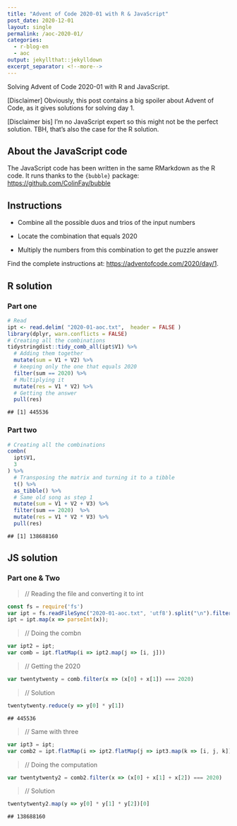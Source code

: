 ```yaml
---
title: "Advent of Code 2020-01 with R & JavaScript"
post_date: 2020-12-01
layout: single
permalink: /aoc-2020-01/
categories:
  - r-blog-en
  - aoc
output: jekyllthat::jekylldown
excerpt_separator: <!--more-->
---
```


Solving Advent of Code 2020-01 with R and JavaScript.

\[Disclaimer\] Obviously, this post contains a big spoiler about Advent
of Code, as it gives solutions for solving day 1.

\[Disclaimer bis\] I’m no JavaScript expert so this might not be the
perfect solution. TBH, that’s also the case for the R solution.

## About the JavaScript code

The JavaScript code has been written in the same RMarkdown as the R
code. It runs thanks to the `{bubble}` package:
<https://github.com/ColinFay/bubble>

## Instructions

  - Combine all the possible duos and trios of the input numbers

  - Locate the combination that equals 2020

  - Multiply the numbers from this combination to get the puzzle answer

Find the complete instructions at:
<https://adventofcode.com/2020/day/1>.

## R solution

### Part one

``` r
# Read
ipt <- read.delim( "2020-01-aoc.txt",  header = FALSE )
library(dplyr, warn.conflicts = FALSE)
# Creating all the combinations
tidystringdist::tidy_comb_all(ipt$V1) %>%
  # Adding them together
  mutate(sum = V1 + V2) %>%
  # keeping only the one that equals 2020
  filter(sum == 2020) %>%
  # Multiplying it
  mutate(res = V1 * V2) %>%
  # Getting the answer
  pull(res)
```

    ## [1] 445536

### Part two

``` r
# Creating all the combinations
combn(
  ipt$V1,
  3
) %>%
  # Transposing the matrix and turning it to a tibble
  t() %>%
  as_tibble() %>%
  # Same old song as step 1
  mutate(sum = V1 + V2 + V3) %>%
  filter(sum == 2020)  %>%
  mutate(res = V1 * V2 * V3) %>%
  pull(res)
```

    ## [1] 138688160

## JS solution

### Part one & Two

> // Reading the file and converting it to int

``` javascript
const fs = require('fs')
var ipt = fs.readFileSync("2020-01-aoc.txt", 'utf8').split("\n").filter(x => x.length != 0);
ipt = ipt.map(x => parseInt(x));
```

> // Doing the combn

``` javascript
var ipt2 = ipt;
var comb = ipt.flatMap(i => ipt2.map(j => [i, j]))
```

> // Getting the 2020

``` javascript
var twentytwenty = comb.filter(x => (x[0] + x[1]) === 2020)
```

> // Solution

``` javascript
twentytwenty.reduce(y => y[0] * y[1])
```

    ## 445536

> // Same with three

``` javascript
var ipt3 = ipt;
var comb2 = ipt.flatMap(i => ipt2.flatMap(j => ipt3.map(k => [i, j, k])));
```

> // Doing the computation

``` javascript
var twentytwenty2 = comb2.filter(x => (x[0] + x[1] + x[2]) === 2020)
```

> // Solution

``` javascript
twentytwenty2.map(y => y[0] * y[1] * y[2])[0]
```

    ## 138688160
